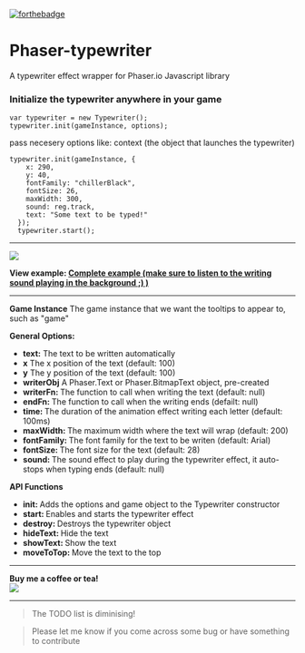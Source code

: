 [![forthebadge](http://forthebadge.com/images/badges/uses-js.svg)](http://forthebadge.com)

# Phaser-typewriter
A typewriter effect wrapper for Phaser.io Javascript library

<h3>Initialize the typewriter anywhere in your game</h3>

```
var typewriter = new Typewriter();
typewriter.init(gameInstance, options);
```

pass necesery options like: context (the object that launches the typewriter)

```
typewriter.init(gameInstance, {
    x: 290,
    y: 40,
    fontFamily: "chillerBlack",
    fontSize: 26,
    maxWidth: 300,
    sound: reg.track,
    text: "Some text to be typed!"
  });
  typewriter.start();
```

<hr>

<img src="https://netgfx.com/trunk/randomPICS/Recording%209_zpsj4j8pxgo.gif"/>

<strong>View example: <a href="http://www.netgfx.com/trunk/games/tools/phaser-typewriter">Complete example <span>(make sure to listen to the writing sound playing in the background ;) )</span></a></strong>

  <hr>

<strong>Game Instance</strong>
The game instance that we want the tooltips to appear to, such as "game"

<strong>General Options:</strong>

<ul>
	<li><strong>text:</strong> The text to be written automatically</li>
  <li><strong>x</strong> The x position of the text (default: 100)</li>
	<li><strong>y</strong> The y position of the text (default: 100)</li>
	<li><strong>writerObj</strong> A Phaser.Text or Phaser.BitmapText object, pre-created</li>
	<li><strong>writerFn: </strong> The function to call when writing the text (default: null)</li>
  <li><strong>endFn: </strong> The function to call when the writing ends (defailt: null)</li>
  <li><strong>time: </strong> The duration of the animation effect writing each letter (default: 100ms)</li>
  <li><strong>maxWidth: </strong> The maximum width where the text will wrap (default: 200)</li>
	<li><strong>fontFamily: </strong> The font family for the text to be writen (default: Arial)</li>
  <li><strong>fontSize: </strong> The font size for the text (default: 28)</li>
  <li><strong>sound: </strong> The sound effect to play during the typewriter effect, it auto-stops when typing ends (default: null)</li>
</ul>

<strong>API Functions</strong>

<ul>
    <li><strong>init: </strong> Adds the options and game object to the Typewriter constructor</li>
    <li><strong>start: </strong> Enables and starts the typewriter effect</li>
    <li><strong>destroy: </strong> Destroys the typewriter object</li>
    <li><strong>hideText: </strong> Hide the text</li>
    <li><strong>showText: </strong> Show the text</li>
    <li><strong>moveToTop: </strong> Move the text to the top</li>
</ul>

<i>
</i>

<hr>

<strong>Buy me a coffee or tea!</strong> <br>
<a href="https://www.paypal.com/cgi-bin/webscr?cmd=_donations&business=JCFPKZJ7Y23JJ&lc=GR&item_name=NetGfx%2ecom&currency_code=EUR&bn=PP%2dDonationsBF%3abtn_donate_SM%2egif%3aNonHosted"><img src="https://www.paypalobjects.com/webstatic/en_US/btn/btn_donate_92x26.png"/></a>


<hr>

>The TODO list is diminising!

>Please let me know if you come across some bug or have something to contribute





